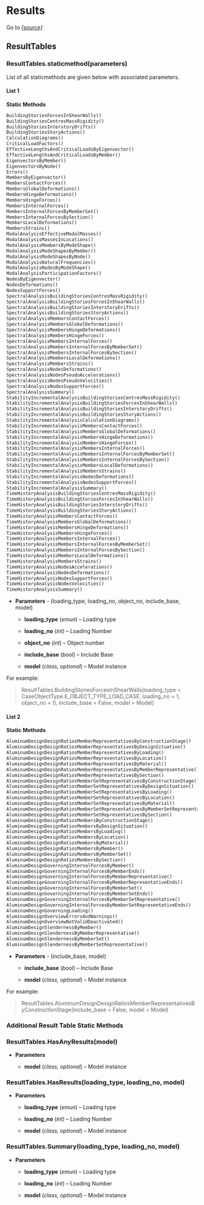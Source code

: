 # Results

Go to *[[source]](https://github.com/Dlubal-Software/RSTAB_Python_Client/tree/main/RSTAB/Results)*

## ResultTables


### ResultTables.staticmethod(parameters)

List of all staticmethods are given below with associated parameters.

#### List 1 

**Static Methods**

```py
BuildingStoriesForcesInShearWalls()
BuildingStoriesCentresMassRigidity()
BuildingStoriesInterstoryDrifts()
BuildingStoriesStoryActions()
CalculationDiagrams()
CriticalLoadFactors()
EffectiveLengthsAndCriticalLoadsByEigenvector()
EffectiveLengthsAndCriticalLoadsByMember()
EigenvectorsByMember()
EigenvectorsByNode()
Errors()
MembersByEigenvector()
MembersContactForces()
MembersGlobalDeformations()
MembersHingeDeformations()
MembersHingeForces()
MembersInternalForces()
MembersInternalForcesByMemberSet()
MembersInternalForcesBySection()
MembersLocalDeformations()
MembersStrains()
ModalAnalysisEffectiveModalMasses()
ModalAnalysisMassesInLocations()
ModalAnalysisMembersByModeShape()
ModalAnalysisModeShapesByMember()
ModalAnalysisModeShapesByNode()
ModalAnalysisNaturalFrequencies()
ModalAnalysisNodesByModeShape()
ModalAnalysisParticipationFactors()
NodesByEigenvector()
NodesDeformations()
NodesSupportForces()
SpectralAnalysisBuildingStoriesCentresMassRigidity()
SpectralAnalysisBuildingStoriesForcesInShearWalls()
SpectralAnalysisBuildingStoriesInterstoryDrifts()
SpectralAnalysisBuildingStoriesStoryActions()
SpectralAnalysisMembersContactForces()
SpectralAnalysisMembersGlobalDeformations()
SpectralAnalysisMembersHingeDeformations()
SpectralAnalysisMembersHingeForces()
SpectralAnalysisMembersInternalForces()
SpectralAnalysisMembersInternalForcesByMemberSet()
SpectralAnalysisMembersInternalForcesBySection()
SpectralAnalysisMembersLocalDeformations()
SpectralAnalysisMembersStrains()
SpectralAnalysisNodesDeformations()
SpectralAnalysisNodesPseudoAccelerations()
SpectralAnalysisNodesPseudoVelocities()
SpectralAnalysisNodesSupportForces()
SpectralAnalysisSummary()
StabilityIncrementalAnalysisBuildingStoriesCentresMassRigidity()
StabilityIncrementalAnalysisBuildingStoriesForcesInShearWalls()
StabilityIncrementalAnalysisBuildingStoriesInterstoryDrifts()
StabilityIncrementalAnalysisBuildingStoriesStoryActions()
StabilityIncrementalAnalysisCalculationDiagrams()
StabilityIncrementalAnalysisMembersContactForces()
StabilityIncrementalAnalysisMembersGlobalDeformations()
StabilityIncrementalAnalysisMembersHingeDeformations()
StabilityIncrementalAnalysisMembersHingeForces()
StabilityIncrementalAnalysisMembersInternalForces()
StabilityIncrementalAnalysisMembersInternalForcesByMemberSet()
StabilityIncrementalAnalysisMembersInternalForcesBySection()
StabilityIncrementalAnalysisMembersLocalDeformations()
StabilityIncrementalAnalysisMembersStrains()
StabilityIncrementalAnalysisNodesDeformations()
StabilityIncrementalAnalysisNodesSupportForces()
StabilityIncrementalAnalysisSummary()
TimeHistoryAnalysisBuildingStoriesCentresMassRigidity()
TimeHistoryAnalysisBuildingStoriesForcesInShearWalls()
TimeHistoryAnalysisBuildingStoriesInterstoryDrifts()
TimeHistoryAnalysisBuildingStoriesStoryActions()
TimeHistoryAnalysisMembersContactForces()
TimeHistoryAnalysisMembersGlobalDeformations()
TimeHistoryAnalysisMembersHingeDeformations()
TimeHistoryAnalysisMembersHingeForces()
TimeHistoryAnalysisMembersInternalForces()
TimeHistoryAnalysisMembersInternalForcesByMemberSet()
TimeHistoryAnalysisMembersInternalForcesBySection()
TimeHistoryAnalysisMembersLocalDeformations()
TimeHistoryAnalysisMembersStrains()
TimeHistoryAnalysisNodesAccelerations()
TimeHistoryAnalysisNodesDeformations()
TimeHistoryAnalysisNodesSupportForces()
TimeHistoryAnalysisNodesVelocities()
TimeHistoryAnalysisSummary()
```

* **Parameters** - (loading_type, loading_no, object_no, include_base, model)

    
    * **loading_type** (*emun*) – Loading type


    * **loading_no** (*int*) – Loading Number


    * **object_no** (*int*) – Object number


    * **include_base** (*bool*) – Include Base


    * **model** (*class, optional*) – Model instance



For example:

> ResultTables.BuildingStoriesForcesInShearWalls(loading_type = CaseObjectType.E_OBJECT_TYPE_LOAD_CASE, loading_no = 1, object_no = 0, include_base = False, model = Model)



#### List 2

**Static Methods**

```py
AluminumDesignDesignRatiosMemberRepresentativesByConstructionStage()
AluminumDesignDesignRatiosMemberRepresentativesByDesignSituation()
AluminumDesignDesignRatiosMemberRepresentativesByLoading()
AluminumDesignDesignRatiosMemberRepresentativesByLocation()
AluminumDesignDesignRatiosMemberRepresentativesByMaterial()
AluminumDesignDesignRatiosMemberRepresentativesByMemberRepresentative()
AluminumDesignDesignRatiosMemberRepresentativesBySection()
AluminumDesignDesignRatiosMemberSetRepresentativesByConstructionStage()
AluminumDesignDesignRatiosMemberSetRepresentativesByDesignSituation()
AluminumDesignDesignRatiosMemberSetRepresentativesByLoading()
AluminumDesignDesignRatiosMemberSetRepresentativesByLocation()
AluminumDesignDesignRatiosMemberSetRepresentativesByMaterial()
AluminumDesignDesignRatiosMemberSetRepresentativesByMemberSetRepresentative()
AluminumDesignDesignRatiosMemberSetRepresentativesBySection()
AluminumDesignDesignRatiosMembersByConstructionStage()
AluminumDesignDesignRatiosMembersByDesignSituation()
AluminumDesignDesignRatiosMembersByLoading()
AluminumDesignDesignRatiosMembersByLocation()
AluminumDesignDesignRatiosMembersByMaterial()
AluminumDesignDesignRatiosMembersByMember()
AluminumDesignDesignRatiosMembersByMemberSet()
AluminumDesignDesignRatiosMembersBySection()
AluminumDesignGoverningInternalForcesByMember()
AluminumDesignGoverningInternalForcesByMemberEnds()
AluminumDesignGoverningInternalForcesByMemberRepresentative()
AluminumDesignGoverningInternalForcesByMemberRepresentativeEnds()
AluminumDesignGoverningInternalForcesByMemberSet()
AluminumDesignGoverningInternalForcesByMemberSetEnds()
AluminumDesignGoverningInternalForcesByMemberSetRepresentative()
AluminumDesignGoverningInternalForcesByMemberSetRepresentativeEnds()
AluminumDesignGoverningLoading()
AluminumDesignOverviewErrorsAndWarnings()
AluminumDesignOverviewNotValidDeactivated()
AluminumDesignSlendernessByMember()
AluminumDesignSlendernessByMemberRepresentative()
AluminumDesignSlendernessByMemberSet()
AluminumDesignSlendernessByMemberSetRepresentative()
```

* **Parameters** - (include_base, model)


    * **include_base** (*bool*) – Include Base


    * **model** (*class, optional*) – Model instance


For example:

> ResultTables.AluminumDesignDesignRatiosMemberRepresentativesByConstructionStage(include_base = False, model = Model)
 


### **Additional Result Table Static Methods**


### ResultTables.HasAnyResults(model)

* **Parameters**


    * **model** (*class, optional*) – Model instance


### ResultTables.HasResults(loading_type, loading_no, model)

* **Parameters**

    
    * **loading_type** (*emun*) – Loading type


    * **loading_no** (*int*) – Loading Number


    * **model** (*class, optional*) – Model instance


### ResultTables.Summary(loading_type, loading_no, model)

* **Parameters**

    
    * **loading_type** (*emun*) – Loading type


    * **loading_no** (*int*) – Loading Number


    * **model** (*class, optional*) – Model instance


